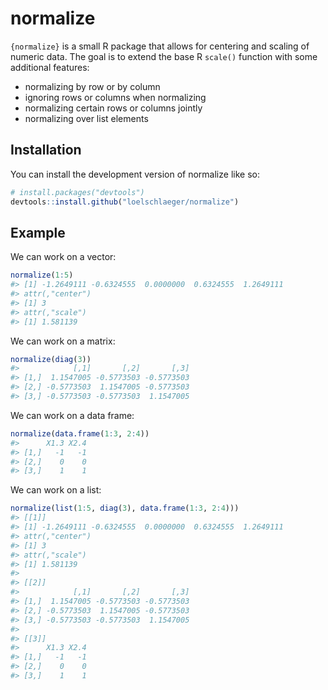 
<!-- README.md is generated from README.Rmd. Please edit that file -->

# normalize

<!-- badges: start -->
<!-- badges: end -->

`{normalize}` is a small R package that allows for centering and scaling
of numeric data. The goal is to extend the base R `scale()` function
with some additional features:

- normalizing by row or by column
- ignoring rows or columns when normalizing
- normalizing certain rows or columns jointly
- normalizing over list elements

## Installation

You can install the development version of normalize like so:

``` r
# install.packages("devtools")
devtools::install.github("loelschlaeger/normalize")
```

## Example

We can work on a vector:

``` r
normalize(1:5)
#> [1] -1.2649111 -0.6324555  0.0000000  0.6324555  1.2649111
#> attr(,"center")
#> [1] 3
#> attr(,"scale")
#> [1] 1.581139
```

We can work on a matrix:

``` r
normalize(diag(3))
#>            [,1]       [,2]       [,3]
#> [1,]  1.1547005 -0.5773503 -0.5773503
#> [2,] -0.5773503  1.1547005 -0.5773503
#> [3,] -0.5773503 -0.5773503  1.1547005
```

We can work on a data frame:

``` r
normalize(data.frame(1:3, 2:4))
#>      X1.3 X2.4
#> [1,]   -1   -1
#> [2,]    0    0
#> [3,]    1    1
```

We can work on a list:

``` r
normalize(list(1:5, diag(3), data.frame(1:3, 2:4)))
#> [[1]]
#> [1] -1.2649111 -0.6324555  0.0000000  0.6324555  1.2649111
#> attr(,"center")
#> [1] 3
#> attr(,"scale")
#> [1] 1.581139
#> 
#> [[2]]
#>            [,1]       [,2]       [,3]
#> [1,]  1.1547005 -0.5773503 -0.5773503
#> [2,] -0.5773503  1.1547005 -0.5773503
#> [3,] -0.5773503 -0.5773503  1.1547005
#> 
#> [[3]]
#>      X1.3 X2.4
#> [1,]   -1   -1
#> [2,]    0    0
#> [3,]    1    1
```

